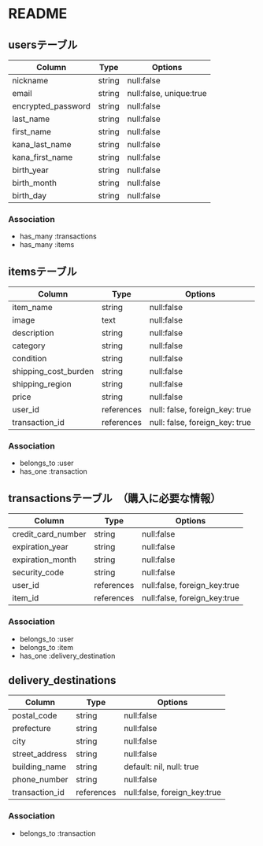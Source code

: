 # README

## usersテーブル

| Column                 | Type             | Options                 |
| ---------------------- | ---------------- | ----------------------- |
| nickname               | string           | null:false              |
| email                  | string           | null:false, unique:true |
| encrypted_password     | string           | null:false              |
| last_name              | string           | null:false              |
| first_name             | string           | null:false              |
| kana_last_name         | string           | null:false              |
| kana_first_name        | string           | null:false              |
| birth_year             | string           | null:false              |
| birth_month            | string           | null:false              |
| birth_day              | string           | null:false              |

### Association
- has_many :transactions
- has_many :items


## itemsテーブル

| Column                 | Type             | Options                 |
| ---------------------- | ---------------- | ----------------------- |
| item_name              | string           | null:false              |
| image                  | text             | null:false              |
| description            | string           | null:false              |
| category               | string           | null:false              |
| condition              | string           | null:false              |
| shipping_cost_burden   | string           | null:false              |
| shipping_region        | string           | null:false              |
| price                  | string           | null:false              |
| user_id                | references       | null: false, foreign_key: true |
| transaction_id            | references       | null: false, foreign_key: true |

### Association
- belongs_to :user
- has_one :transaction


## transactionsテーブル　（購入に必要な情報）
| Column                 | Type             | Options                 |
| ---------------------- | ---------------- | ----------------------- |
| credit_card_number     | string           | null:false              |
| expiration_year        | string           | null:false              |
| expiration_month       | string           | null:false              |
| security_code          | string           | null:false              |
| user_id                | references       | null:false, foreign_key:true |
| item_id                | references       | null:false, foreign_key:true |

### Association
- belongs_to :user
- belongs_to :item
- has_one :delivery_destination



## delivery_destinations
| Column                 | Type             | Options                 |
| ---------------------- | ---------------- | ----------------------- |
| postal_code            | string           | null:false              |
| prefecture             | string           | null:false              |
| city                   | string           | null:false              |
| street_address         | string           | null:false              |
| building_name          | string           | default: nil, null: true |
| phone_number           | string           | null:false              |
| transaction_id            | references       | null:false, foreign_key:true |

### Association
- belongs_to :transaction